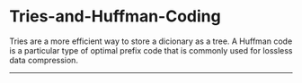 # Tries-and-Huffman-Coding
Tries are a more efficient way to store a dicionary as a tree.
A Huffman code is a particular type of optimal prefix code that is commonly used for lossless data compression. 
********************************************************************************************************************************************
